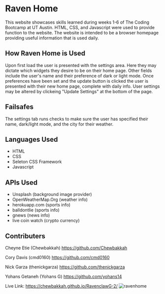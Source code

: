 # Raven Home

This website showcases skills learned during weeks 1-6 of The Coding Bootcamp at UT Austin. HTML, CSS, and Javascript were used to provide function to the website.
The website is intended to be a browser homepage providing useful information that is used daily.

## How Raven Home is Used
Upon first load the user is presented with the settings area. Here they may dictate which widgets they desire to be on their home page. Other fields include the user's name and their preference of dark or light mode. Once preferences have been set and the update button is clicked the user is presented with their new home page, complete with daily info. User settings may be altered by clickeing "Update Settings" at the bottom of the page.

## Failsafes
The settings tab runs checks to make sure the user has specified their name, dark/light mode, and the city for their weather.

## Languages Used
* HTML
* CSS
* Seleton CSS Framework
* Javascript

## APIs Used
* Unsplash (background image provider)
* OpenWeatherMap.Org (weather info)
* herokuapp.com (sports info)
* balldontlie (sports info)
* gnews (news info)
* live coin watch (crypto currency)

## Contributers
Cheyne Etie (Chewbakkah)
https://github.com/Chewbakkah

Cory Davis (cmd0160)
https://github.com/cmd0160

Nick Garza (thenickgarza)
https://github.com/thenickgarza

Yohans Getaneh (Yohans G)
https://github.com/yohans14


Live Link:
https://chewbakkah.github.io/RavenclawG-2/
![ravenhome](https://user-images.githubusercontent.com/92648393/147315630-e53230ca-578c-42f0-ac6f-1117b81d2760.JPG)

